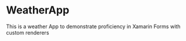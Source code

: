 # WeatherApp
This is a weather App to demonstrate proficiency in Xamarin Forms with custom renderers 
